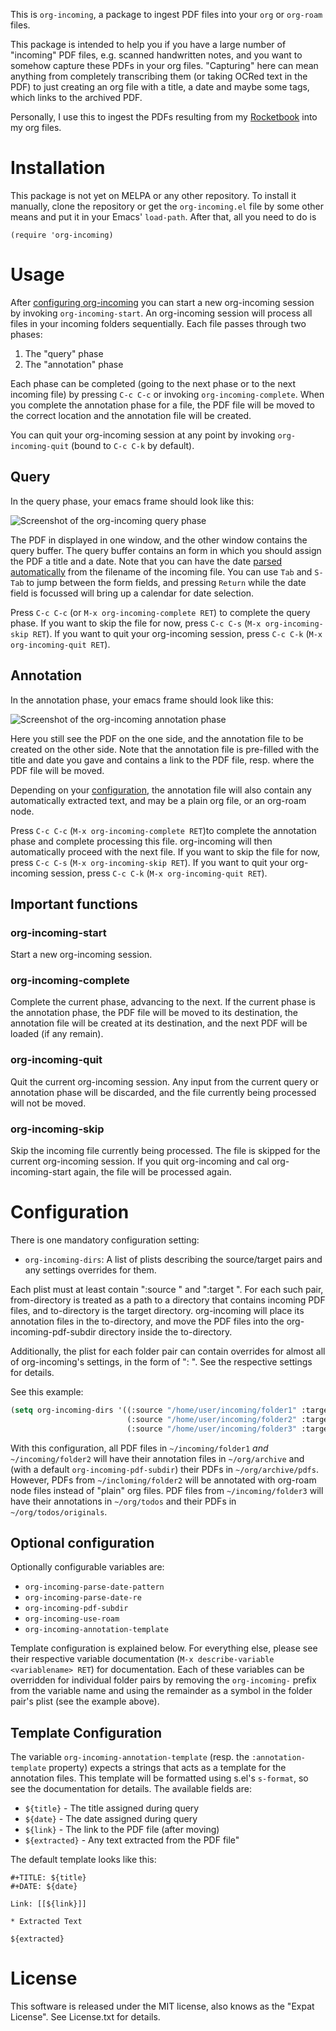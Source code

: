 This is `org-incoming`, a package to ingest PDF files into your `org` or `org-roam` files.

This package is intended to help you if you have a large number of "incoming" PDF files,
e.g. scanned handwritten notes, and you want to somehow capture these PDFs in your org
files. "Capturing" here can mean anything from completely transcribing them (or taking OCRed text in
the PDF) to just creating an org file with a title, a date and maybe some tags, which links to the
archived PDF.

Personally, I use this to ingest the PDFs resulting from my [Rocketbook](https://getrocketbook.com/)
into my org files.

# Installation

This package is not yet on MELPA or any other repository. To install it manually, clone the
repository or get the `org-incoming.el` file by some other means and put it in your Emacs'
`load-path`. After that, all you need to do is

```
(require 'org-incoming)
```


# Usage 

After [configuring org-incoming](#configuration) you can start a new org-incoming session by
invoking `org-incoming-start`. An org-incoming session will process all files in your incoming
folders sequentially. Each file passes through two phases:

1. The "query" phase
2. The "annotation" phase

Each phase can be completed (going to the next phase or to the next incoming file) by pressing `C-c
C-c` or invoking `org-incoming-complete`. When you complete the annotation phase for a file, the PDF
file will be moved to the correct location and the annotation file will be created.

You can quit your org-incoming session at any point by invoking `org-incoming-quit` (bound to
`C-c C-k` by default).

## Query

In the query phase, your emacs frame should look like this:

![Screenshot of the org-incoming query phase](https://raw.githubusercontent.com/tinloaf/org-incoming/main/doc/screenshot_query.png)

The PDF in displayed in one window, and the other window contains the query buffer. The query buffer
contains an form in which you should assign the PDF a title and a date. Note that you can have
the date [parsed automatically](#optional-configuration) from the filename of the incoming file. You can use `Tab` and `S-Tab`
to jump between the form fields, and pressing `Return` while the date field is focussed will bring
up a calendar for date selection.

Press `C-c C-c` (or `M-x org-incoming-complete RET`) to complete the query phase. If you want to
skip the file for now, press `C-c C-s` (`M-x org-incoming-skip RET`). If you want to quit your
org-incoming session, press `C-c C-k` (`M-x org-incoming-quit RET`).

## Annotation

In the annotation phase, your emacs frame should look like this:

![Screenshot of the org-incoming annotation phase](https://raw.githubusercontent.com/tinloaf/org-incoming/main/doc/screenshot_annotation.png)

Here you still see the PDF on the one side, and the annotation file to be created on the other
side. Note that the annotation file is pre-filled with the title and date you gave and contains a
link to the PDF file, resp. where the PDF file will be moved.

Depending on your [configuration](#configuration), the annotation file will also contain any automatically
extracted text, and may be a plain org file, or an org-roam node.

Press `C-c C-c` (`M-x org-incoming-complete RET`)to complete the annotation phase and complete
processing this file. org-incoming will then automatically proceed with the next file. If you want
to skip the file for now, press `C-c C-s` (`M-x org-incoming-skip RET`). If you want to quit your
org-incoming session, press `C-c C-k` (`M-x org-incoming-quit RET`).

## Important functions
### org-incoming-start
Start a new org-incoming session.

### org-incoming-complete
Complete the current phase, advancing to the next. If the current phase is the annotation phase, the
PDF file will be moved to its destination, the annotation file will be created at its destination,
and the next PDF will be loaded (if any remain).

### org-incoming-quit
Quit the current org-incoming session. Any input from the current query or annotation phase will be
discarded, and the file currently being processed will not be moved.

### org-incoming-skip
Skip the incoming file currently being processed. The file is skipped for the current org-incoming
session. If you quit org-incoming and cal org-incoming-start again, the file will be processed
again.


# Configuration

There is one mandatory configuration setting:

 * `org-incoming-dirs`: A list of plists describing the source/target pairs and any settings overrides for them.

Each plist must at least contain ":source <from-directory>" and ":target <to-directory>".  For each
such pair, from-directory is treated as a path to a directory that contains incoming PDF files, and
to-directory is the target directory.  org-incoming will place its annotation files in the
to-directory, and move the PDF files into the org-incoming-pdf-subdir directory inside the
to-directory.

Additionally, the plist for each folder pair can contain overrides for almost all of org-incoming's
settings, in the form of ":<setting-name> <value>".  See the respective settings for details.

See this example:

~~~lisp
(setq org-incoming-dirs '((:source "/home/user/incoming/folder1" :target "/home/user/org/archive")
                          (:source "/home/user/incoming/folder2" :target "/home/user/org/archive" :use-roam 't)
		                  (:source "/home/user/incoming/folder3" :target "/home/user/org/todos" :pdf-subdir "originals")))
~~~

With this configuration, all PDF files in `~/incoming/folder1` _and_ `~/incoming/folder2` will have
their annotation files in `~/org/archive` and (with a default `org-incoming-pdf-subdir`) their PDFs
in `~/org/archive/pdfs`. However, PDFs from `~/incloming/folder2` will be annotated with org-roam
node files instead of "plain" org files. PDF files from `~/incoming/folder3` will have their
annotations in `~/org/todos` and their PDFs in `~/org/todos/originals`.

## Optional configuration

Optionally configurable variables are:
 * `org-incoming-parse-date-pattern`
 * `org-incoming-parse-date-re`
 * `org-incoming-pdf-subdir`
 * `org-incoming-use-roam`
 * `org-incoming-annotation-template`

Template configuration is explained below. For everything else, please see their respective variable
documentation (`M-x describe-variable <variablename> RET`) for documentation. Each of these
variables can be overridden for individual folder pairs by removing the `org-incoming-` prefix from
the variable name and using the remainder as a symbol in the folder pair's plist (see the example
above).

## Template Configuration

The variable `org-incoming-annotation-template` (resp. the `:annotation-template` property) expects
a strings that acts as a template for the annotation files. This template will be formatted using
s.el's `s-format`, so see the documentation for details.  The available fields are:

* `${title}` - The title assigned during query
* `${date}` - The date assigned during query
* `${link}` - The link to the PDF file (after moving)
* `${extracted}` - Any text extracted from the PDF file"

The default template looks like this:
```
#+TITLE: ${title}
#+DATE: ${date}

Link: [[${link}]]

* Extracted Text

${extracted}
```


# License

This software is released under the MIT license, also knows as the "Expat License". See License.txt
for details.
